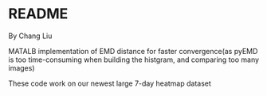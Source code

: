 README
===

By Chang Liu


MATALB implementation of EMD distance for faster convergence(as pyEMD is too time-consuming when building the histgram, and comparing too many
images)


These code work on our newest large 7-day heatmap dataset
